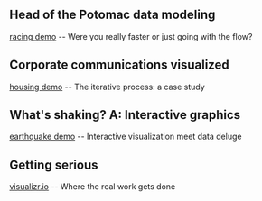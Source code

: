 
## Head of the Potomac data modeling

[racing demo](http://pbogden.com/racing) -- Were you really faster or just going with the flow?

## Corporate communications visualized

[housing demo](http://pbogden.com/single) -- The iterative process: a case study

## What's shaking?  A: Interactive graphics

[earthquake demo](http://pbogden.com/shake) -- Interactive visualization meet data deluge

## Getting serious

[visualizr.io](http://visualizr.io) -- Where the real work gets done
